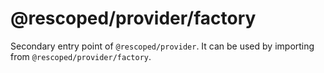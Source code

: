 # @rescoped/provider/factory

Secondary entry point of `@rescoped/provider`. It can be used by importing from `@rescoped/provider/factory`.

